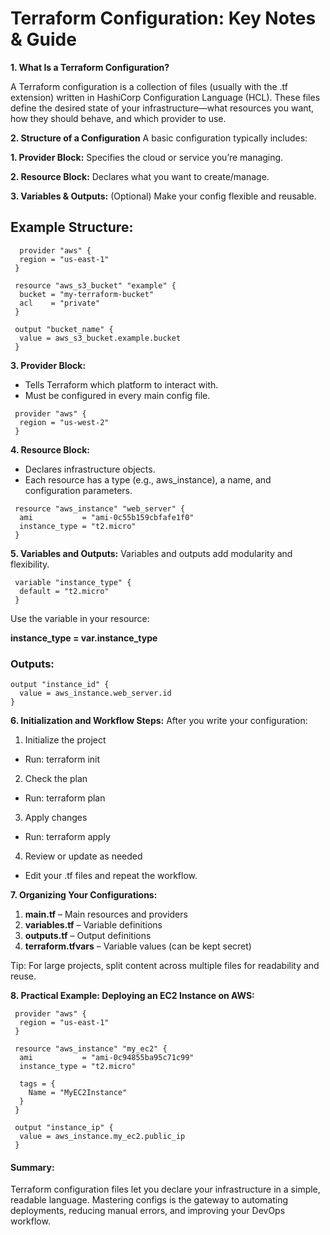 # Terraform Configuration: Key Notes & Guide
**1. What Is a Terraform Configuration?**

A Terraform configuration is a collection of files (usually with the .tf extension) written in HashiCorp Configuration Language (HCL). These files define the desired state of your infrastructure—what resources you want, how they should behave, and which provider to use.

**2. Structure of a Configuration** A basic configuration typically includes:

**1. Provider Block:** Specifies the cloud or service you’re managing.

**2. Resource Block:** Declares what you want to create/manage.

**3. Variables & Outputs:** (Optional) Make your config flexible and reusable.

## Example Structure:
```
  provider "aws" {
  region = "us-east-1"
 }

 resource "aws_s3_bucket" "example" {
  bucket = "my-terraform-bucket"
  acl    = "private"
 }

 output "bucket_name" {
  value = aws_s3_bucket.example.bucket
 }

```

**3. Provider Block:**
- Tells Terraform which platform to interact with.
- Must be configured in every main config file.
```
 provider "aws" {
  region = "us-west-2"
 }

```
**4. Resource Block:**
- Declares infrastructure objects.
- Each resource has a type (e.g., aws_instance), a name, and configuration parameters.

```
 resource "aws_instance" "web_server" {
  ami           = "ami-0c55b159cbfafe1f0"
  instance_type = "t2.micro"
 }
```

**5. Variables and Outputs:**
Variables and outputs add modularity and flexibility.

```
 variable "instance_type" {
  default = "t2.micro"
 }
```
Use the variable in your resource:

**instance_type = var.instance_type**

### Outputs:
```
output "instance_id" {
  value = aws_instance.web_server.id
}
```
**6. Initialization and Workflow Steps:**
After you write your configuration:

1. Initialize the project
 - Run: terraform init
2. Check the plan
 - Run: terraform plan
3. Apply changes
 - Run: terraform apply
4. Review or update as needed
 - Edit your .tf files and repeat the workflow.

**7. Organizing Your Configurations:**
1. **main.tf** – Main resources and providers
2. **variables.tf** – Variable definitions
3. **outputs.tf** – Output definitions
4. **terraform.tfvars** – Variable values (can be kept secret)

Tip: For large projects, split content across multiple files for readability and reuse.

**8. Practical Example: Deploying an EC2 Instance on AWS:**
```
 provider "aws" {
  region = "us-east-1"
 }

 resource "aws_instance" "my_ec2" {
  ami           = "ami-0c94855ba95c71c99"
  instance_type = "t2.micro"

  tags = {
    Name = "MyEC2Instance"
  }
 }

 output "instance_ip" {
  value = aws_instance.my_ec2.public_ip
 }
```

#### Summary:
Terraform configuration files let you declare your infrastructure in a simple, readable language. Mastering configs is the gateway to automating deployments, reducing manual errors, and improving your DevOps workflow.


